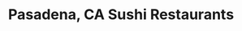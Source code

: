 ---
layout: city
title: Pasadena, CA Sushi Restaurants
permalink: /california/pasadena/
stateAbbr: CA
stateName: California
cityName: Pasadena
---